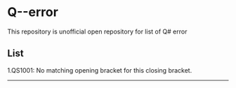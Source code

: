 # Q--error 

This repository is unofficial open repository for list of Q# error 

## List

1.QS1001: No matching opening bracket for this closing bracket.

---
